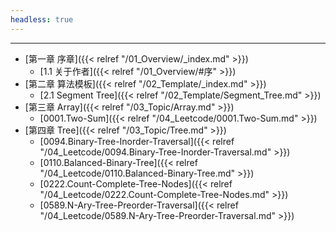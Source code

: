 ```yaml
---
headless: true
---
```


<hr>

- [第一章 序章]({{< relref "/01_Overview/_index.md" >}})
  - [1.1 关于作者]({{< relref "/01_Overview/#序" >}})
- [第二章 算法模板]({{< relref "/02_Template/_index.md" >}})
  - [2.1 Segment Tree]({{< relref "/02_Template/Segment_Tree.md" >}})
- [第三章 Array]({{< relref "/03_Topic/Array.md" >}})
  - [0001.Two-Sum]({{< relref "/04_Leetcode/0001.Two-Sum.md" >}})
- [第四章 Tree]({{< relref "/03_Topic/Tree.md" >}})
  - [0094.Binary-Tree-Inorder-Traversal]({{< relref "/04_Leetcode/0094.Binary-Tree-Inorder-Traversal.md" >}})
  - [0110.Balanced-Binary-Tree]({{< relref "/04_Leetcode/0110.Balanced-Binary-Tree.md" >}})
  - [0222.Count-Complete-Tree-Nodes]({{< relref "/04_Leetcode/0222.Count-Complete-Tree-Nodes.md" >}})
  - [0589.N-Ary-Tree-Preorder-Traversal]({{< relref "/04_Leetcode/0589.N-Ary-Tree-Preorder-Traversal.md" >}})
<br />
